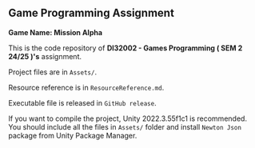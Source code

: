 ﻿## Game Programming Assignment

**Game Name: Mission Alpha**

This is the code repository of **DI32002 - Games Programming ( SEM 2 24/25 )'s** assignment.

Project files are in `Assets/`.

Resource reference is in `ResourceReference.md`.

Executable file is released in `GitHub release`.

If you want to compile the project, Unity 2022.3.55f1c1 is recommended. You should include all the files in `Assets/` folder and install `Newton Json` package from Unity Package Manager.